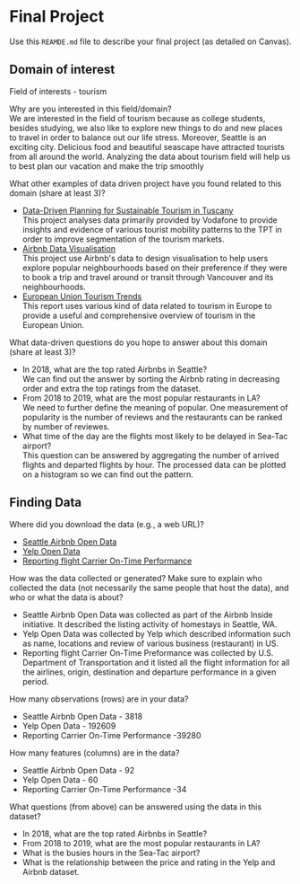 # Final Project
Use this `REAMDE.md` file to describe your final project (as detailed on Canvas).

## Domain of interest

Field of interests -  tourism

Why are you interested in this field/domain?  
We are interested in the field of tourism because as college students, besides studying, we also like to explore new things to do and new places to travel in order to balance out our life stress. Moreover, Seattle is an exciting city. Delicious food and beautiful seascape have attracted tourists from all around the world. Analyzing the data about tourism field will help us to best plan our vacation and make the trip smoothly  

What other examples of data driven project have you found related to this domain (share at least 3)?
- [Data-Driven Planning for Sustainable Tourism in Tuscany](https://github.com/dssg/tuscany-tourism-public)  
This project analyses data primarily provided by Vodafone to provide insights and evidence of various tourist mobility patterns to the TPT in order to improve segmentation of the tourism markets.
- [Airbnb Data Visualisation](https://observablehq.com/@chodimella/final-project-airbnb-data-visualisation)  
This project use Airbnb's data to design visualisation to help users explore popular neighbourhoods based on their preference if they were to book a trip and travel around or transit through Vancouver and its neighbourhoods.
- [European Union Tourism Trends](https://www.e-unwto.org/doi/pdf/10.18111/9789284419470)  
This report uses various kind of data related to tourism in Europe to provide a useful and comprehensive overview of tourism in the European Union.

What data-driven questions do you hope to answer about this domain (share at least 3)?
- In 2018, what are the top rated Airbnbs in Seattle?  
We can find out the answer by sorting the Airbnb rating in decreasing order and extra the top ratings from the dataset.
- From 2018 to 2019, what are the most popular restaurants in LA?  
We need to further define the meaning of popular. One measurement of popularity is the number of reviews and the restaurants can be ranked by number of reviewes.
- What time of the day are the flights most likely to be delayed in Sea-Tac airport?  
This question can be answered by aggregating the number of arrived flights and departed flights by hour. The processed data can be plotted on a histogram so we can find out the pattern.

## Finding Data
Where did you download the data (e.g., a web URL)?
- [Seattle Airbnb Open Data]( https://www.kaggle.com/airbnb/seattle#listings.csv)
- [Yelp Open Data]( https://www.yelp.com/dataset/documentation/faq)
- [Reporting flight Carrier On-Time Performance](https://www.transtats.bts.gov/DL_SelectFields.asp?Table_ID=236)

How was the data collected or generated? Make sure to explain who collected the data (not necessarily the same people that host the data), and who or what the data is about?
- Seattle Airbnb Open Data was collected as part of the Airbnb Inside initiative. It described the listing activity of homestays in Seattle, WA.
- Yelp Open Data was collected by Yelp which described information such as name, locations and review of various business (restaurant) in US.
- Reporting flight Carrier On-Time Preformance was collected by U.S. Department of Transportation and it listed all the flight information for all the airlines, origin, destination and departure performance in a given period.

How many observations (rows) are in your data?
- Seattle Airbnb Open Data - 3818
- Yelp Open Data - 192609
- Reporting Carrier On-Time Performance -39280

How many features (columns) are in the data?
- Seattle Airbnb Open Data - 92
- Yelp Open Data - 60
- Reporting Carrier On-Time Performance -34

What questions (from above) can be answered using the data in this dataset?
- In 2018, what are the top rated Airbnbs in Seattle?
- From 2018 to 2019, what are the most popular restaurants in LA?
- What is the busies hours in the Sea-Tac airport?
- What is the relationship between the price and rating in the Yelp and Airbnb dataset.
